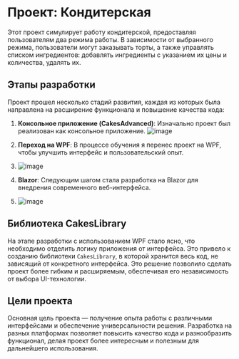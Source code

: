 # Проект: Кондитерская

Этот проект симулирует работу кондитерской, предоставляя пользователям два режима работы. В зависимости от выбранного режима, пользователи могут заказывать торты, а также управлять списком ингредиентов: добавлять ингредиенты с указанием их цены и количества, удалять их.

## Этапы разработки

Проект прошел несколько стадий развития, каждая из которых была направлена на расширение функционала и повышение качества кода:

1. **Консольное приложение (CakesAdvanced)**: Изначально проект был реализован как консольное приложение.
![image](https://github.com/user-attachments/assets/7fc25f57-25f2-48d0-988e-03979f640736)

3. **Переход на WPF**: В процессе обучения я перенес проект на WPF, чтобы улучшить интерфейс и пользовательский опыт.
4. ![image](https://github.com/user-attachments/assets/3d575382-0d7e-4a9a-97cf-cb52098b7754)

5. **Blazor**: Следующим шагом стала разработка на Blazor для внедрения современного веб-интерфейса.
6. ![image](https://github.com/user-attachments/assets/0fd717b7-3cc4-41e8-a3e6-e91f0b9d4e22)

## Библиотека CakesLibrary

На этапе разработки с использованием WPF стало ясно, что необходимо отделить логику приложения от интерфейса. Это привело к созданию библиотеки `CakesLibrary`, в которой хранится весь код, не зависящий от конкретного интерфейса. Это решение позволило сделать проект более гибким и расширяемым, обеспечивая его независимость от выбора UI-технологии.

## Цели проекта

Основная цель проекта — получение опыта работы с различными интерфейсами и обеспечение универсальности решения. Разработка на разных платформах позволяет повысить качество кода и разнообразить функционал, делая проект более интересным и полезным для дальнейшего использования.
